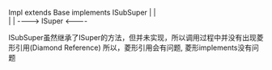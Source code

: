 Impl extends Base implements ISubSuper
               |                 |  
               |                 |
               ----> ISuper  <----

ISubSuper虽然继承了ISuper的方法，但并未实现，所以调用过程中并没有出现菱形引用(Diamond Reference)
所以，菱形引用会有问题, 菱形implements没有问题